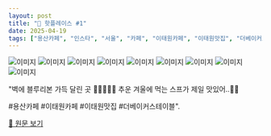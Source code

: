```yaml
---
layout: post
title: "📍 핫플레이스 #1"
date: 2025-04-19
tags: ["용산카페", "인스타", "서울", "카페", "이태원카페", "이태원맛집", "더베이커스테이블"]
---
```


![이미지](/assets/images/-1-0.jpg)
![이미지](/assets/images/-1-1.jpg)
![이미지](/assets/images/-1-2.jpg)
![이미지](/assets/images/-1-3.jpg)
![이미지](/assets/images/-1-4.jpg)
![이미지](/assets/images/-1-5.jpg)
![이미지](/assets/images/-1-6.jpg)
![이미지](/assets/images/-1-7.jpg)
![이미지](/assets/images/-1-8.jpg)

"벽에 블루리본 가득 달린 곳 🍳🥨🥞🧈🍞
추운 겨울에 먹는 스프가 제일 맛있어..🥣💭

#용산카페 #이태원카페 #이태원맛집 #더베이커스테이블".

[🔗 원문 보기](https://www.instagram.com/p/DF__Y1gy-UW/)
